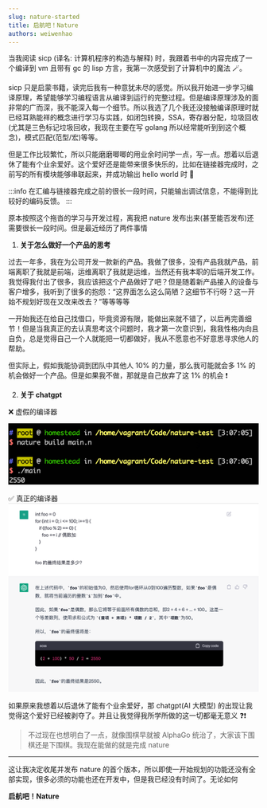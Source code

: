 ```yaml
---
slug: nature-started
title: 启航吧！Nature
authors: weiwenhao
---
```


当我阅读 sicp (译名: 计算机程序的构造与解释) 时，我跟着书中的内容完成了一个编译到 vm 且带有 gc 的 lisp 方言，我第一次感受到了计算机中的魔法 🪄。

sicp 只是启蒙书籍，读完后我有一种意犹未尽的感觉。所以我开始进一步学习编译原理，希望能够学习编程语言从编译到运行的完整过程。但是编译原理涉及的面非常的广而深，我不能深入每一个细节。所以我选了几个我还没接触编译原理时就已经耳熟能祥的概念进行学习与实践，如闭包转换，SSA，寄存器分配，垃圾回收(尤其是三色标记垃圾回收，我现在主要在写 golang 所以经常能听到到这个概念)，模式匹配(范型/宏)等等。

但是工作比较繁忙，所以只能磨磨唧唧的用业余时间学一点，写一点。想着以后退休了能有个业余爱好。这个爱好还是能带来很多快乐的，比如在链接器完成时，之前写的所有模块能够串联起来，并成功输出 hello world 时 🎉

:::info
在汇编与链接器完成之前的很长一段时间，只能输出调试信息，不能得到比较好的编码反馈。
:::

原本按照这个拖沓的学习与开发过程，离我把 nature 发布出来(甚至能否发布)还需要很长一段时间。但是最近经历了两件事情

1. **关于怎么做好一个产品的思考**

过去一年多，我在为公司开发一款新的产品。我做了很多，没有产品我就产品，前端离职了我就是前端，运维离职了我就是运维，当然还有我本职的后端开发工作。我觉得我付出了很多，我应该把这个产品做好了吧？但是随着新产品接入的设备与客户增多，我听到了很多的抱怨：“这界面怎么这么简陋？这细节不行呀？这一开始不规划好现在又改来改去？”等等等等

一开始我还在给自己找借口，毕竟资源有限，能做出来就不错了，以后再完善细节！️但是当我真正的去认真思考这个问题时，我才第一次意识到，我我性格内向且自负，总是觉得自己一个人就能把一切都做好，我从不愿意也不好意思寻求他人的帮助。

但实际上，假如我能协调到团队中其他人 10% 的力量，那么我可能就会多 1% 的机会做好一个产品。但是如果我不做，那就是自己放弃了这 1% 的机会 ❗️

2. **关于 chatgpt**

❌ 虚假的编译器

![](https://raw.githubusercontent.com/weiwenhao/pictures/main/blogs20230508110746.png)

✅ 真正的编译器
![](https://raw.githubusercontent.com/weiwenhao/pictures/main/blogs20230508110602.png)

如果原来我想着以后退休了能有个业余爱好，那 chatgpt(AI 大模型) 的出现让我觉得这个爱好已经被剥夺了。并且让我觉得我所学所做的这一切都毫无意义 ❓️❗

> 不过现在也想明白了一点，就像围棋早就被 AlphaGo 统治了，大家该下围棋还是下围棋。我现在能做的就是完成 nature

---

这让我决定收尾并发布 nature 的首个版本，所以即使一开始规划的功能还没有全部实现，很多必须的功能也还在开发中，但是我已经没有时间了。无论如何

**启航吧！Nature**
